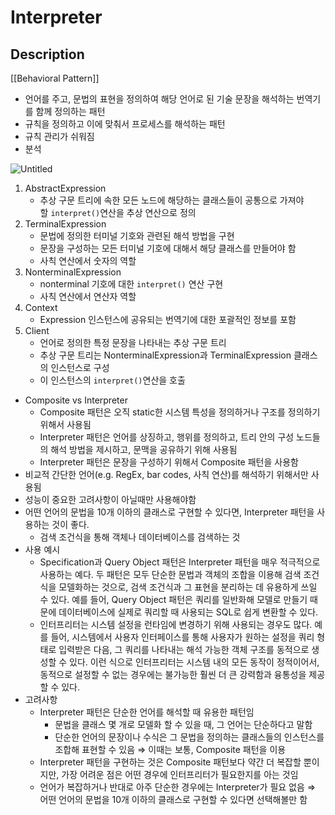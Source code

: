 # Interpreter

## Description

[[Behavioral Pattern]]

- 언어를 주고, 문법의 표현을 정의하여 해당 언어로 된 기술 문장을 해석하는 번역기를 함께 정의하는 패턴
- 규칙을 정의하고 이에 맞춰서 프로세스를 해석하는 패턴
- 규칙 관리가 쉬워짐
- 분석

![Untitled](Untitled%2023.png)

1. AbstractExpression
    - 추상 구문 트리에 속한 모든 노드에 해당하는 클래스들이 공통으로 가져야 할 `interpret()`연산을 추상 연산으로 정의
2. TerminalExpression
    - 문법에 정의한 터미널 기호와 관련된 해석 방법을 구현
    - 문장을 구성하는 모든 터미널 기호에 대해서 해당 클래스를 만들어야 함
    - 사칙 연산에서 숫자의 역할
3. NonterminalExpression
    - nonterminal 기호에 대한 `interpret()` 연산 구현
    - 사칙 연산에서 연산자 역할
4. Context
    - Expression 인스턴스에 공유되는 번역기에 대한 포괄적인 정보를 포함
5. Client
    - 언어로 정의한 특정 문장을 나타내는 추상 구문 트리
    - 추상 구문 트리는 NonterminalExpression과 TerminalExpression 클래스의 인스턴스로 구성
    - 이 인스턴스의 `interpret()`연산을 호출
- Composite vs Interpreter
    - Composite 패턴은 오직 static한 시스템 특성을 정의하거나 구조를 정의하기 위해서 사용됨
    - Interpreter 패턴은 언어를 상징하고, 행위를 정의하고, 트리 안의 구성 노드들의 해석 방법을 제시하고, 문맥을 공유하기 위해 사용됨
    - Interpreter 패턴은 문장을 구성하기 위해서 Composite 패턴을 사용함
- 비교적 간단한 언어(e.g. RegEx, bar codes, 사칙 연산)를 해석하기 위해서만 사용됨
- 성능이 중요한 고려사항이 아닐때만 사용해야함
- 어떤 언어의 문법을 10개 이하의 클래스로 구현할 수 있다면, Interpreter 패턴을 사용하는 것이 좋다.
    - 검색 조건식을 통해 객체나 데이터베이스를 검색하는 것
- 사용 예시
    - Specification과 Query Object 패턴은 Interpreter 패턴을 매우 적극적으로 사용하는 예다. 두 패턴은 모두 단순한 문법과 객체의 조합을 이용해 검색 조건식을 모델화하는 것으로, 검색 조건식과 그 표현을 분리하는 데 유용하게 쓰일 수 있다. 예를 들어, Query Object 패턴은 쿼리를 일반화해 모델로 만들기 때문에 데이터베이스에 실제로 쿼리할 때 사용되는 SQL로 쉽게 변환할 수 있다.
    - 인터프리터는 시스템 설정을 런타임에 변경하기 위해 사용되는 경우도 많다. 예를 들어, 시스템에서 사용자 인터페이스를 통해 사용자가 원하는 설정을 쿼리 형태로 입력받은 다음, 그 쿼리를 나타내는 해석 가능한 객체 구조를 동적으로 생성할 수 있다. 이런 식으로 인터프리터는 시스템 내의 모든 동작이 정적이어서, 동적으로 설정할 수 없는 경우에는 불가능한 훨씬 더 큰 강력함과 융통성을 제공할 수 있다.
- 고려사항
    - Interpreter 패턴은 단순한 언어를 해석할 때 유용한 패턴임
        - 문법을 클래스 몇 개로 모델화 할 수 있을 때, 그 언어는 단순하다고 말함
        - 단순한 언어의 문장이나 수식은 그 문법을 정의하는 클래스들의 인스턴스를 조합해 표현할 수 있음 ⇒ 이때는 보통, Composite 패턴을 이용
    - Interpreter 패턴을 구현하는 것은 Composite 패턴보다 약간 더 복잡할 뿐이지만, 가장 어려운 점은 어떤 경우에 인터프리터가 필요한지를 아는 것임
    - 언어가 복잡하거나 반대로 아주 단순한 경우에는 Interpreter가 필요 없음 ⇒ 어떤 언어의 문법을 10개 이하의 클래스로 구현할 수 있다면 선택해볼만 함

